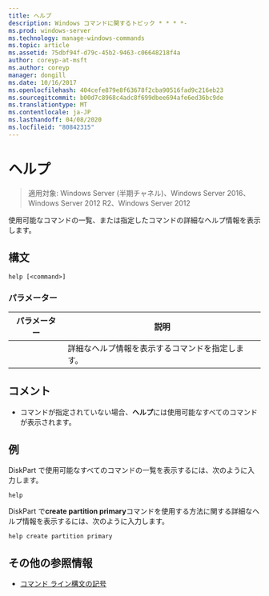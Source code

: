 ```yaml
---
title: ヘルプ
description: Windows コマンドに関するトピック * * * *-
ms.prod: windows-server
ms.technology: manage-windows-commands
ms.topic: article
ms.assetid: 75dbf94f-d79c-45b2-9463-c06648218f4a
author: coreyp-at-msft
ms.author: coreyp
manager: dongill
ms.date: 10/16/2017
ms.openlocfilehash: 404cefe879e8f63678f2cba90516fad9c216eb23
ms.sourcegitcommit: b00d7c8968c4adc8f699dbee694afe6ed36bc9de
ms.translationtype: MT
ms.contentlocale: ja-JP
ms.lasthandoff: 04/08/2020
ms.locfileid: "80842315"
---
```

# <a name="help"></a>ヘルプ

>適用対象: Windows Server (半期チャネル)、Windows Server 2016、Windows Server 2012 R2、Windows Server 2012

使用可能なコマンドの一覧、または指定したコマンドの詳細なヘルプ情報を表示します。  
  
  
  
## <a name="syntax"></a>構文  
  
```  
help [<command>]  
```  
  
### <a name="parameters"></a>パラメーター  
  
| パラメーター |                              説明                              |
|-----------|-----------------------------------------------------------------------|
| <command> | 詳細なヘルプ情報を表示するコマンドを指定します。 |
  
## <a name="remarks"></a>コメント  
  
-   コマンドが指定されていない場合、**ヘルプ**には使用可能なすべてのコマンドが表示されます。  
  
## <a name="examples"></a><a name=BKMK_examples></a>例  
DiskPart で使用可能なすべてのコマンドの一覧を表示するには、次のように入力します。  
  
```  
help  
```  
  
DiskPart で**create partition primary**コマンドを使用する方法に関する詳細なヘルプ情報を表示するには、次のように入力します。  
  
```  
help create partition primary  
```  
  
## <a name="additional-references"></a>その他の参照情報  
- [コマンド ライン構文の記号](command-line-syntax-key.md)  
  

  


